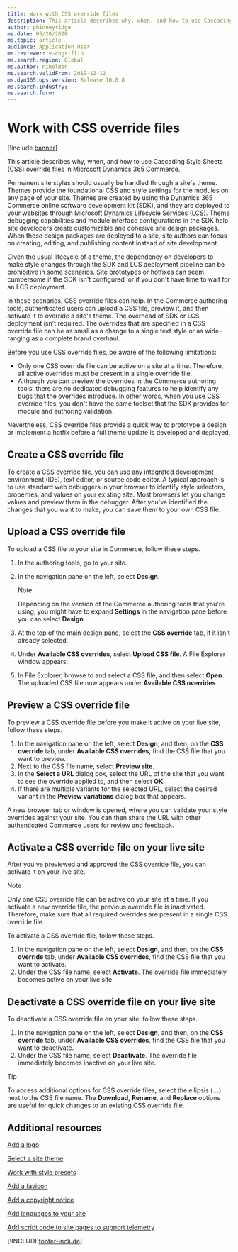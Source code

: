 ```yaml
---
title: Work with CSS override files
description: This article describes why, when, and how to use Cascading Style Sheets (CSS) override files in Microsoft Dynamics 365 Commerce.
author: phinneyridge
ms.date: 05/28/2020
ms.topic: article
audience: Application User
ms.reviewer: v-chgriffin
ms.search.region: Global
ms.author: niholman
ms.search.validFrom: 2019-12-12
ms.dyn365.ops.version: Release 10.0.8
ms.search.industry: 
ms.search.form: 
---
```

# Work with CSS override files

[!include [banner](includes/banner.md)]

This article describes why, when, and how to use Cascading Style Sheets (CSS) override files in Microsoft Dynamics 365 Commerce.

Permanent site styles should usually be handled through a site's theme. Themes provide the foundational CSS and style settings for the modules on any page of your site. Themes are created by using the Dynamics 365 Commerce online software development kit (SDK), and they are deployed to your websites through Microsoft Dynamics Lifecycle Services (LCS). Theme debugging capabilities and module interface configurations in the SDK help site developers create customizable and cohesive site design packages. When these design packages are deployed to a site, site authors can focus on creating, editing, and publishing content instead of site development.

Given the usual lifecycle of a theme, the dependency on developers to make style changes through the SDK and LCS deployment pipeline can be prohibitive in some scenarios. Site prototypes or hotfixes can seem cumbersome if the SDK isn't configured, or if you don't have time to wait for an LCS deployment.

In these scenarios, CSS override files can help. In the Commerce authoring tools, authenticated users can upload a CSS file, preview it, and then activate it to override a site's theme. The overhead of SDK or LCS deployment isn't required. The overrides that are specified in a CSS override file can be as small as a change to a single text style or as wide-ranging as a complete brand overhaul.

Before you use CSS override files, be aware of the following limitations:

- Only one CSS override file can be active on a site at a time. Therefore, all active overrides must be present in a single override file.
- Although you can preview the overrides in the Commerce authoring tools, there are no dedicated debugging features to help identify any bugs that the overrides introduce. In other words, when you use CSS override files, you don't have the same toolset that the SDK provides for module and authoring validation.

Nevertheless, CSS override files provide a quick way to prototype a design or implement a hotfix before a full theme update is developed and deployed.

## Create a CSS override file

To create a CSS override file, you can use any integrated development environment (IDE), text editor, or source code editor. A typical approach is to use standard web debuggers in your browser to identify style selectors, properties, and values on your existing site. Most browsers let you change values and preview them in the debugger. After you've identified the changes that you want to make, you can save them to your own CSS file.

## Upload a CSS override file

To upload a CSS file to your site in Commerce, follow these steps.

1. In the authoring tools, go to your site.
1. In the navigation pane on the left, select **Design**.

    > [!NOTE]
    > Depending on the version of the Commerce authoring tools that you're using, you might have to expand **Settings** in the navigation pane before you can select **Design**.

1. At the top of the main design pane, select the **CSS override** tab, if it isn't already selected.
1. Under **Available CSS overrides**, select **Upload CSS file**. A File Explorer window appears.
1. In File Explorer, browse to and select a CSS file, and then select **Open**. The uploaded CSS file now appears under **Available CSS overrides**.

## Preview a CSS override file

To preview a CSS override file before you make it active on your live site, follow these steps.

1. In the navigation pane on the left, select **Design**, and then, on the **CSS override** tab, under **Available CSS overrides**, find the CSS file that you want to preview.
1. Next to the CSS file name, select **Preview site**.
1. In the **Select a URL** dialog box, select the URL of the site that you want to see the override applied to, and then select **OK**.
1. If there are multiple variants for the selected URL, select the desired variant in the **Preview variations** dialog box that appears.

A new browser tab or window is opened, where you can validate your style overrides against your site. You can then share the URL with other authenticated Commerce users for review and feedback.

## Activate a CSS override file on your live site

After you've previewed and approved the CSS override file, you can activate it on your live site.

> [!NOTE]
> Only one CSS override file can be active on your site at a time. If you activate a new override file, the previous override file is inactivated. Therefore, make sure that all required overrides are present in a single CSS override file.

To activate a CSS override file, follow these steps.

1. In the navigation pane on the left, select **Design**, and then, on the **CSS override** tab, under **Available CSS overrides**, find the CSS file that you want to activate.
1. Under the CSS file name, select **Activate**. The override file immediately becomes active on your live site.

## Deactivate a CSS override file on your live site

To deactivate a CSS override file on your site, follow these steps.

1. In the navigation pane on the left, select **Design**, and then, on the **CSS override** tab, under **Available CSS overrides**, find the CSS file that you want to deactivate.
1. Under the CSS file name, select **Deactivate**. The override file immediately becomes inactive on your live site.

> [!TIP]
> To access additional options for CSS override files, select the ellipsis (**...**) next to the CSS file name. The **Download**, **Rename**, and **Replace** options are useful for quick changes to an existing CSS override file.

## Additional resources

[Add a logo](add-logo.md)

[Select a site theme](select-site-theme.md)

[Work with style presets](style-presets.md)

[Add a favicon](add-favicon.md)

[Add a copyright notice](add-copyright-notice.md)

[Add languages to your site](add-languages-to-site.md)

[Add script code to site pages to support telemetry](add-telemetry.md)


[!INCLUDE[footer-include](../includes/footer-banner.md)]
